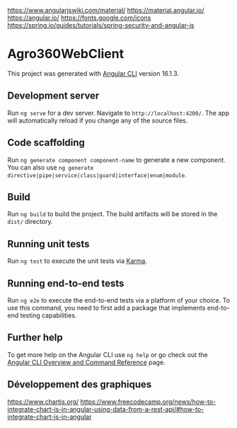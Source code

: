 https://www.angularjswiki.com/material/
https://material.angular.io/
https://angular.io/
https://fonts.google.com/icons
https://spring.io/guides/tutorials/spring-security-and-angular-js

# Agro360WebClient

This project was generated with [Angular CLI](https://github.com/angular/angular-cli) version 16.1.3.

## Development server

Run `ng serve` for a dev server. Navigate to `http://localhost:4200/`. The app will automatically reload if you change any of the source files.

## Code scaffolding

Run `ng generate component component-name` to generate a new component. You can also use `ng generate directive|pipe|service|class|guard|interface|enum|module`.

## Build

Run `ng build` to build the project. The build artifacts will be stored in the `dist/` directory.

## Running unit tests

Run `ng test` to execute the unit tests via [Karma](https://karma-runner.github.io).

## Running end-to-end tests

Run `ng e2e` to execute the end-to-end tests via a platform of your choice. To use this command, you need to first add a package that implements end-to-end testing capabilities.

## Further help

To get more help on the Angular CLI use `ng help` or go check out the [Angular CLI Overview and Command Reference](https://angular.io/cli) page.

## Développement des graphiques
https://www.chartjs.org/
https://www.freecodecamp.org/news/how-to-integrate-chart-js-in-angular-using-data-from-a-rest-api/#how-to-integrate-chart-js-in-angular
